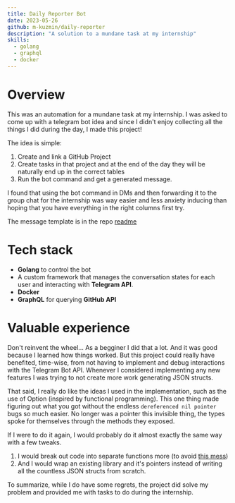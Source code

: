 ```yaml
---
title: Daily Reporter Bot
date: 2023-05-26
github: m-kuzmin/daily-reporter
description: "A solution to a mundane task at my internship"
skills:
  - golang
  - graphql
  - docker
---
```


# Overview

This was an automation for a mundane task at my internship. I was asked to come up with a telegram bot idea and since I
didn't enjoy collecting all the things I did during the day, I made this project!

The idea is simple:

1. Create and link a GitHub Project
2. Create tasks in that project and at the end of the day they will be naturally end up in the correct tables
3. Run the bot command and get a generated message.

I found that using the bot command in DMs and then forwarding it to the group chat for the internship was way easier and
less anxiety inducing than hoping that you have everything in the right columns first try.

The message template is in the repo [readme](https://github.com/m-kuzmin/daily-reporter?tab=readme-ov-file#daily-reporter)

# Tech stack

- **Golang** to control the bot
- A custom framework that manages the conversation states for each user and interacting with **Telegram API**.
- **Docker**
- **GraphQL** for querying **GitHub API**

# Valuable experience

Don't reinvent the wheel... As a begginer I did that a lot. And it was good because I learned how things worked. But
this project could really have benefited, time-wise, from not having to implement and debug interactions with the
Telegram Bot API. Whenever I considered implementing any new features I was trying to not create more work generating
JSON structs.

That said, I really do like the ideas I used in the implementation, such as the use of Option (inspired by functional
programming). This one thing made figuring out what you got without the endless `dereferenced nil pointer` bugs so much
easier. No longer was a pointer this invisible thing, the types spoke for themselves through the methods they exposed.

If I were to do it again, I would probably do it almost exactly the same way with a few tweaks.

1. I would break out code into separate functions more (to avoid
  [this mess](https://github.com/m-kuzmin/daily-reporter/blob/0c8ccb4394ed9ed456e917e871ed26553e9ba922/internal/clients/telegram/state/root.go#L30C1-L102C1))
2. And I would wrap an existing library and it's pointers instead of writing all the countless JSON structs from
  scratch.

To summarize, while I do have some regrets, the project did solve my problem and provided me with tasks to do during
the internship.
